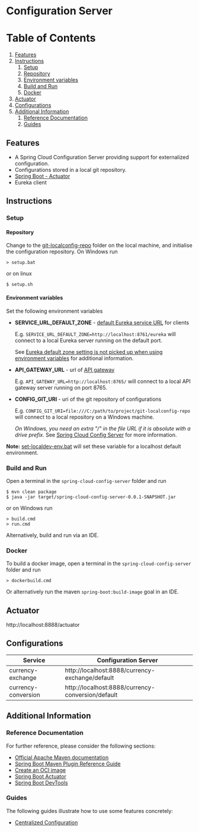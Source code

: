 # Configuration Server

# Table of Contents
1. [Features](#features)
1. [Instructions](#instructions)
    1. [Setup](#setup)
      1. [Repository](#repository)
      1. [Environment variables](#environment-variables)
    1. [Build and Run](#build-and-run)
    1. [Docker](#docker)
1. [Actuator](#actuator)
1. [Configurations](#configurations)
1. [Additional Information](#additional-information)
   1. [Reference Documentation](#reference-documentation)
   1. [Guides](#guides)

## Features

- A Spring Cloud Configuration Server providing support for externalized configuration.
- Configurations stored in a local git repository.
- [Spring Boot - Actuator](http://localhost:8888/actuator)
- Eureka client

## Instructions
### Setup
#### Repository
Change to the [git-localconfig-repo](../git-localconfig-repo) folder on the local machine, and initialise the configuration repository. On Windows run

   ```
   > setup.bat
   ```
   or on linux
   ```
   $ setup.sh
   ```

#### Environment variables
Set the following environment variables
- **SERVICE_URL_DEFAULT_ZONE** - [default Eureka service URL](https://cloud.spring.io/spring-cloud-netflix/multi/multi__service_discovery_eureka_clients.html) for clients

  E.g. `SERVICE_URL_DEFAULT_ZONE=http://localhost:8761/eureka` will connect to a local Eureka server running on the default port.

  See [Eureka default zone setting is not picked up when using environment variables](https://github.com/spring-cloud/spring-cloud-netflix/issues/2541) for additional information.

- **API_GATEWAY_URL** - url of [API gateway](https://cloud.spring.io/spring-cloud-gateway/reference/html/)

  E.g. `API_GATEWAY_URL=http://localhost:8765/` will connect to a local API gateway server running on port 8765.

- **CONFIG_GIT_URI** - uri of the git repository of configurations

  E.g. `CONFIG_GIT_URI=file:///C:/path/to/project/git-localconfig-repo` will connect to a local repository on a Windows machine.
  
  *On Windows, you need an extra "/" in the file URL if it is absolute with a drive prefix*.
  See [Spring Cloud Config Server](https://cloud.spring.io/spring-cloud-config/multi/multi__spring_cloud_config_server.html#_spring_cloud_config_server)
  for more information.


**Note:** [set-localdev-env.bat](set-localdev-env.bat) will set these variable for a localhost default environment.

### Build and Run
Open a terminal in the `spring-cloud-config-server` folder and run
```
$ mvn clean package
$ java -jar target/spring-cloud-config-server-0.0.1-SNAPSHOT.jar
```
or on Windows run
```
> build.cmd
> run.cmd
```
Alternatively, build and run via an IDE.

### Docker
To build a docker image, open a terminal in the `spring-cloud-config-server` folder and run
```
> dockerbuild.cmd
```
Or alternatively run the maven `spring-boot:build-image` goal in an IDE.

## Actuator
http://localhost:8888/actuator

## Configurations
|Service|Configuration Server|
|-------|--------------------|
|currency-exchange|http://localhost:8888/currency-exchange/default|
|currency-conversion|http://localhost:8888/currency-conversion/default|

## Additional Information

### Reference Documentation
For further reference, please consider the following sections:

* [Official Apache Maven documentation](https://maven.apache.org/guides/index.html)
* [Spring Boot Maven Plugin Reference Guide](https://docs.spring.io/spring-boot/docs/2.4.2/maven-plugin/reference/html/)
* [Create an OCI image](https://docs.spring.io/spring-boot/docs/2.4.2/maven-plugin/reference/html/#build-image)
* [Spring Boot Actuator](https://docs.spring.io/spring-boot/docs/2.4.2/reference/htmlsingle/#production-ready)
* [Spring Boot DevTools](https://docs.spring.io/spring-boot/docs/2.4.2/reference/htmlsingle/#using-boot-devtools)

### Guides
The following guides illustrate how to use some features concretely:

* [Centralized Configuration](https://spring.io/guides/gs/centralized-configuration/)
